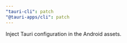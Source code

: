 ```yaml
---
"tauri-cli": patch
"@tauri-apps/cli": patch
---
```


Inject Tauri configuration in the Android assets.

